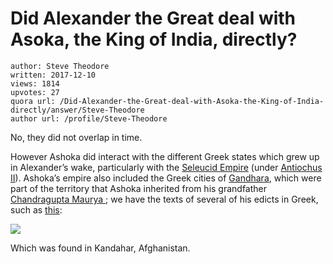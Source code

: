 # Did Alexander the Great deal with Asoka, the King of India, directly?

	author: Steve Theodore
	written: 2017-12-10
	views: 1814
	upvotes: 27
	quora url: /Did-Alexander-the-Great-deal-with-Asoka-the-King-of-India-directly/answer/Steve-Theodore
	author url: /profile/Steve-Theodore


No, they did not overlap in time.

However Ashoka did interact with the different Greek states which grew up in Alexander’s wake, particularly with the [Seleucid Empire](https://en.m.wikipedia.org/wiki/Seleucid_Empire) (under [Antiochus II](https://en.m.wikipedia.org/wiki/Antiochus_II_Theos)). Ashoka’s empire also included the Greek cities of [Gandhara](https://en.m.wikipedia.org/wiki/Gandhara), which were part of the territory that Ashoka inherited from his grandfather [Chandragupta Maurya ](https://en.m.wikipedia.org/wiki/Chandragupta_Maurya); we have the texts of several of his edicts in Greek, such as [this](https://en.m.wikipedia.org/wiki/Kandahar_Greek_Edict_of_Ashoka):

![](https://qph.fs.quoracdn.net/main-qimg-29586cbdecc6d84c6cd2293ee13295ba-c)

Which was found in Kandahar, Afghanistan.

